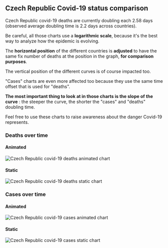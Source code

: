 ## Czech Republic Covid-19 status comparison 

Czech Republic covid-19 deaths are currently doubling each 2.58 days (observed average doubling time is 2.2 days across countries).



Be careful, all those charts use a **logarithmic scale**, because it's the best way to analyze how the epidemic is evolving.
 
The **horizontal position** of the different countries is **adjusted** to have the same fix number of deaths at the position in the graph, **for comparison purposes**.

The vertical position of the different curves is of course impacted too.

"Cases" charts are even more affected too because they use the same time offset that is used for "deaths".

**The most important thing to look at in those charts is the slope of the curve** : the steeper the curve, the shorter the "cases" and "deaths" doubling time.

Feel free to use these charts to raise awareness about the danger Covid-19 represents. 


 
### Deaths over time
 
#### Animated
![Czech Republic covid-19 deaths animated chart](https://raw.githubusercontent.com/madlag/coronavirus_study/master/notebooks/graphs/2020-04-02/countries/Czech_Republic/2020-04-02_Czech_Republic_deaths.gif "Czech Republic covid-19 deaths animated chart")   
 
#### Static
![Czech Republic covid-19 deaths static chart](https://raw.githubusercontent.com/madlag/coronavirus_study/master/notebooks/graphs/2020-04-02/countries/Czech_Republic/2020-04-02_Czech_Republic_deaths.png "Czech Republic covid-19 deaths static chart")   

 
### Cases over time
 
#### Animated
![Czech Republic covid-19 cases animated chart](https://raw.githubusercontent.com/madlag/coronavirus_study/master/notebooks/graphs/2020-04-02/countries/Czech_Republic/2020-04-02_Czech_Republic_cases.gif "Czech Republic covid-19 cases animated chart")   
 
#### Static
![Czech Republic covid-19 cases static chart](https://raw.githubusercontent.com/madlag/coronavirus_study/master/notebooks/graphs/2020-04-02/countries/Czech_Republic/2020-04-02_Czech_Republic_cases.png "Czech Republic covid-19 cases static chart")   

